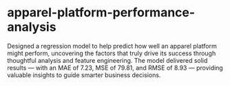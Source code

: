 # apparel-platform-performance-analysis
Designed a regression model to help predict how well an apparel platform might perform, uncovering the factors that truly drive its success through thoughtful analysis and feature engineering. The model delivered solid results — with an MAE of 7.23, MSE of 79.81, and RMSE of 8.93 — providing valuable insights to guide smarter business decisions.
